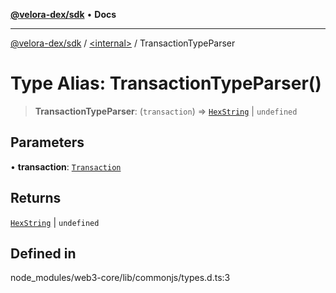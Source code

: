 [**@velora-dex/sdk**](../../README.md) • **Docs**

***

[@velora-dex/sdk](../../globals.md) / [\<internal\>](../README.md) / TransactionTypeParser

# Type Alias: TransactionTypeParser()

> **TransactionTypeParser**: (`transaction`) => [`HexString`](HexString.md) \| `undefined`

## Parameters

• **transaction**: [`Transaction`](../namespaces/Users_andriishymkiv_work_velora_sdk_node_modules_web3-types_lib_commonjs_index/interfaces/Transaction.md)

## Returns

[`HexString`](HexString.md) \| `undefined`

## Defined in

node\_modules/web3-core/lib/commonjs/types.d.ts:3
